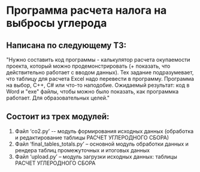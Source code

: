 # Программа расчета налога на выбросы углерода
## Написана по следующему ТЗ:
"Нужно составить код программы - калькулятор расчета окупаемости проекта, 
который можно продемонстрировать (+ показать, что действительно работает 
с вводом данных). Тех задание подразумевает, что таблицу для расчета Excel 
надо перевести в программу. Программа на выбор, С++, С# или что-то наподобие.
Ожидаемый результат: код в Word и "exe" файлы, чтобы можно было показать, 
как программка работает. Для образовательных целей."

## Состоит из трех модулей:
1. Файл ‘co2.py’ -- модуль формирования исходных данных (обработка и 
редактирование таблицы РАСЧЕТ УГЛЕРОДНОГО СБОРА)
2. Файл ‘final_tables_totals.py’ – основной модуль обработки данных и
рендера таблиц промежуточных и итоговых данных
3. Файл ‘upload.py’ – модуль загрузки исходных данных: таблицы РАСЧЕТ
УГЛЕРОДНОГО СБОРА

